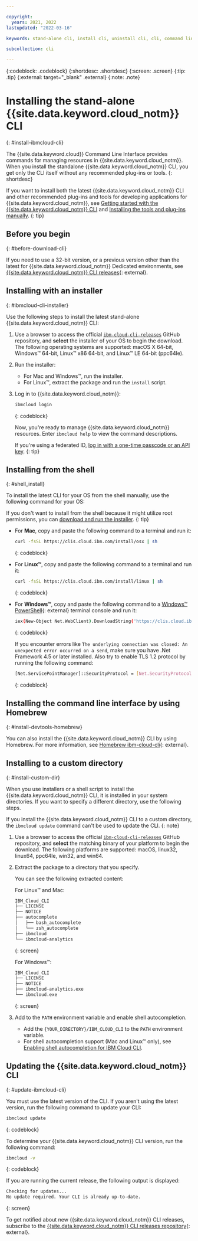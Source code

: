 ```yaml
---

copyright:
  years: 2021, 2022
lastupdated: "2022-03-16"

keywords: stand-alone cli, install cli, uninstall cli, cli, command line, command-line, windows powershell, linux, macos, installer, standalone cli

subcollection: cli

---
```


{:codeblock: .codeblock}
{:shortdesc: .shortdesc}
{:screen: .screen}
{:tip: .tip}
{:external: target="_blank" .external}
{:note: .note}

# Installing the stand-alone {{site.data.keyword.cloud_notm}} CLI
{: #install-ibmcloud-cli}

The {{site.data.keyword.cloud}} Command Line Interface provides commands for managing resources in {{site.data.keyword.cloud_notm}}. When you install the standalone {{site.data.keyword.cloud_notm}} CLI, you get only the CLI itself without any recommended plug-ins or tools.
{: shortdesc}

If you want to install both the latest {{site.data.keyword.cloud_notm}} CLI and other recommended plug-ins and tools for developing applications for {{site.data.keyword.cloud_notm}}, see [Getting started with the {{site.data.keyword.cloud_notm}} CLI](/docs/cli?topic=cli-getting-started) and [Installing the tools and plug-ins manually](/docs/cli?topic=cli-install-devtools-manually).
{: tip}

## Before you begin
{: #before-download-cli}

If you need to use a 32-bit version, or a previous version other than the latest for {{site.data.keyword.cloud_notm}} Dedicated environments, see [{{site.data.keyword.cloud_notm}} CLI releases](https://github.com/IBM-Cloud/ibm-cloud-cli-release/releases/){: external}.

## Installing with an installer
{: #ibmcloud-cli-installer}

Use the following steps to install the latest stand-alone {{site.data.keyword.cloud_notm}} CLI:

1. Use a browser to access the official [`ibm-cloud-cli-releases`](https://github.com/IBM-Cloud/ibm-cloud-cli-release/releases/) GitHub repository, and **select** the installer of your OS to begin the download. The following operating systems are supported: macOS X 64-bit, Windows&trade; 64-bit, Linux&trade; x86 64-bit, and Linux&trade; LE 64-bit (ppc64le).

2. Run the installer:
   * For Mac and Windows&trade;, run the installer.
   * For Linux&trade;, extract the package and run the `install` script.

3. Log in to {{site.data.keyword.cloud_notm}}:
   ```bash
   ibmcloud login
   ```
   {: codeblock}
   
   Now, you're ready to manage {{site.data.keyword.cloud_notm}} resources. Enter `ibmcloud help` to view the command descriptions.

   If you're using a federated ID, [log in with a one-time passcode or an API key](/docs/account?topic=account-federated_id).
   {: tip}

## Installing from the shell
{: #shell_install}

To install the latest CLI for your OS from the shell manually, use the following command for your OS:

   If you don't want to install from the shell because it might utilize root permissions, you can [download and run the installer](/docs/cli?topic=cli-install-ibmcloud-cli#ibmcloud-cli-installer).
   {: tip}

* For **Mac**, copy and paste the following command to a terminal and run it:
   ```bash
   curl -fsSL https://clis.cloud.ibm.com/install/osx | sh
   ```
   {: codeblock}

* For **Linux&trade;**, copy and paste the following command to a terminal and run it:
   ```bash
   curl -fsSL https://clis.cloud.ibm.com/install/linux | sh
   ```
   {: codeblock}

* For **Windows&trade;**, copy and paste the following command to a [Windows&trade; PowerShell](https://msdn.microsoft.com/en-us/powershell/scripting/getting-started/getting-started-with-windows-powershell){: external} terminal console and run it:
   ```bash
   iex(New-Object Net.WebClient).DownloadString('https://clis.cloud.ibm.com/install/powershell')
   ```
   {: codeblock}

   If you encounter errors like `The underlying connection was closed: An unexpected error occurred on a send`, make sure you have .Net Framework 4.5 or later installed. Also try to enable TLS 1.2 protocol by running the following command:
  
   ```bash
   [Net.ServicePointManager]::SecurityProtocol = [Net.SecurityProtocolType]::Tls12
   ```
   {: codeblock}

## Installing the command line interface by using Homebrew
{: #install-devtools-homebrew}

You can also install the {{site.data.keyword.cloud_notm}} CLI by using Homebrew. For more information, see [Homebrew ibm-cloud-cli](https://formulae.brew.sh/cask/ibm-cloud-cli){: external}.

## Installing to a custom directory
{: #install-custom-dir}

When you use installers or a shell script to install the {{site.data.keyword.cloud_notm}} CLI, it is installed in your system directories. If you want to specify a different directory, use the following steps.

If you install the {{site.data.keyword.cloud_notm}} CLI to a custom directory, the `ibmcloud update` command can't be used to update the CLI.
{: note}

1. Use a browser to access the official [`ibm-cloud-cli-releases`](https://github.com/IBM-Cloud/ibm-cloud-cli-release/releases/) GitHub repository, and **select** the matching binary of your platform to begin the download. The following platforms are supported: macOS, linux32, linux64, ppc64le, win32, and win64.

2. Extract the package to a directory that you specify.

   You can see the following extracted content:

   For Linux&trade; and Mac:
   ```bash
   IBM_Cloud_CLI
   ├── LICENSE
   ├── NOTICE
   ├── autocomplete
   │   ├── bash_autocomplete
   │   └── zsh_autocomplete
   ├── ibmcloud
   └── ibmcloud-analytics
   ```
   {: screen}

   For Windows&trade;:
   ```bash
   IBM_Cloud_CLI
   ├── LICENSE
   ├── NOTICE
   ├── ibmcloud-analytics.exe
   └── ibmcloud.exe
   ```
   {: screen}

3. Add to the `PATH` environment variable and enable shell autocompletion.
   * Add the `{YOUR_DIRECTORY}/IBM_CLOUD_CLI` to the `PATH` environment variable.
   * For shell autocompletion support (Mac and Linux&trade; only), see [Enabling shell autocompletion for IBM Cloud CLI](/docs/cli/reference/ibmcloud?topic=cli-shell-autocomplete#shell-autocomplete).

## Updating the {{site.data.keyword.cloud_notm}} CLI
{: #update-ibmcloud-cli}

You must use the latest version of the CLI. If you aren't using the latest version, run the following command to update your CLI:

```bash
ibmcloud update
```
{: codeblock}

To determine your {{site.data.keyword.cloud_notm}} CLI version, run the following command:
```bash
ibmcloud -v
```
{: codeblock}

If you are running the current release, the following output is displayed:
```bash
Checking for updates...
No update required. Your CLI is already up-to-date.
```
{: screen}

To get notified about new {{site.data.keyword.cloud_notm}} CLI releases, subscribe to the [{{site.data.keyword.cloud_notm}} CLI releases repository](https://github.com/IBM-Cloud/ibm-cloud-cli-release/releases/){: external}.
